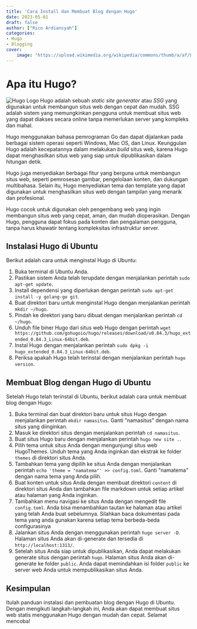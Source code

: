 ```yaml
---
title: 'Cara Install dan Membuat Blog dengan Hugo'
date: 2023-05-01
draft: false
author: ["Rico Ardiansyah"]
categories:
- Hugo
- Blogging
cover:
    image: "https://upload.wikimedia.org/wikipedia/commons/thumb/a/af/Logo_of_Hugo_the_static_website_generator.svg/640px-Logo_of_Hugo_the_static_website_generator.svg.png"
---
```

# Apa itu Hugo?
![Hugo Logo](https://upload.wikimedia.org/wikipedia/commons/thumb/a/af/Logo_of_Hugo_the_static_website_generator.svg/640px-Logo_of_Hugo_the_static_website_generator.svg.png)
Hugo adalah sebuah *static site generator* atau *SSG* yang digunakan untuk membangun situs web dengan cepat dan mudah. SSG adalah sistem yang memungkinkan pengguna untuk membuat situs web yang dapat diakses secara online tanpa memerlukan server yang kompleks dan mahal.

Hugo menggunakan bahasa pemrograman Go dan dapat dijalankan pada berbagai sistem operasi seperti Windows, Mac OS, dan Linux. Keunggulan Hugo adalah kecepatannya dalam melakukan *build* situs web, karena Hugo dapat menghasilkan situs web yang siap untuk dipublikasikan dalam hitungan detik.

Hugo juga menyediakan berbagai fitur yang berguna untuk membangun situs web, seperti pemrosesan gambar, pengelolaan konten, dan dukungan multibahasa. Selain itu, Hugo menyediakan tema dan template yang dapat digunakan untuk menghasilkan situs web dengan tampilan yang menarik dan profesional.

Hugo cocok untuk digunakan oleh pengembang web yang ingin membangun situs web yang cepat, aman, dan mudah dioperasikan. Dengan Hugo, pengguna dapat fokus pada konten dan pengalaman pengguna, tanpa harus khawatir tentang kompleksitas infrastruktur server.
## Instalasi Hugo di Ubuntu
Berikut adalah cara untuk menginstal Hugo di Ubuntu:

1. Buka terminal di Ubuntu Anda.
2. Pastikan sistem Anda telah terupdate dengan menjalankan perintah `sudo apt-get update`.
3. Install dependensi yang diperlukan dengan perintah `sudo apt-get install -y golang-go git`.
4. Buat direktori baru untuk menginstal Hugo dengan menjalankan perintah `mkdir ~/hugo`.
5. Pindah ke direktori yang baru dibuat dengan menjalankan perintah `cd ~/hugo`.
6. Unduh file biner Hugo dari situs web Hugo dengan perintah `wget https://github.com/gohugoio/hugo/releases/download/v0.84.3/hugo_extended_0.84.3_Linux-64bit.deb`.
7. Instal Hugo dengan menjalankan perintah `sudo dpkg -i hugo_extended_0.84.3_Linux-64bit.deb`.
8. Periksa apakah Hugo telah terinstal dengan menjalankan perintah `hugo version`.

## Membuat Blog dengan Hugo di Ubuntu
Setelah Hugo telah terinstal di Ubuntu, berikut adalah cara untuk membuat blog dengan Hugo:

1. Buka terminal dan buat direktori baru untuk situs Hugo dengan menjalankan perintah `mkdir namasitus`. Ganti "namasitus" dengan nama situs yang diinginkan.
2. Masuk ke direktori situs dengan menjalankan perintah `cd namasitus`.
3. Buat situs Hugo baru dengan menjalankan perintah `hugo new site .`.
4. Pilih tema untuk situs Anda dengan mengunjungi situs web HugoThemes. Unduh tema yang Anda inginkan dan ekstrak ke folder `themes` di direktori situs Anda.
5. Tambahkan tema yang dipilih ke situs Anda dengan menjalankan perintah `echo 'theme = "namatema"' >> config.toml`. Ganti "namatema" dengan nama tema yang Anda pilih.
6. Buat konten untuk situs Anda dengan membuat direktori `content` di direktori situs Anda dan tambahkan file markdown untuk setiap artikel atau halaman yang Anda inginkan.
7. Tambahkan menu navigasi ke situs Anda dengan mengedit file `config.toml`. Anda bisa menambahkan tautan ke halaman atau artikel yang telah Anda buat sebelumnya. Silahkan baca dokumentasi pada tema yang anda gunakan karena setiap tema berbeda-beda configurasinya
8. Jalankan situs Anda dengan menggunakan perintah `hugo server -D`. Halaman situs Anda akan di-generate dan tersedia di `http://localhost:1313/`.
9. Setelah situs Anda siap untuk dipublikasikan, Anda dapat melakukan generate situs dengan perintah `hugo`. Halaman situs Anda akan di-generate ke folder `public`. Anda dapat memindahkan isi folder `public` ke server web Anda untuk mempublikasikan situs Anda.

## Kesimpulan
Itulah panduan instalasi dan pembuatan blog dengan Hugo di Ubuntu. Dengan mengikuti langkah-langkah ini, Anda akan dapat membuat situs web statis menggunakan Hugo dengan mudah dan cepat. Selamat mencoba!
